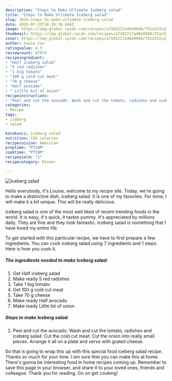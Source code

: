 ```yaml
---
description: "Steps to Make Ultimate Iceberg salad"
title: "Steps to Make Ultimate Iceberg salad"
slug: 1616-steps-to-make-ultimate-iceberg-salad
date: 2020-07-25T16:26:36.848Z
image: https://img-global.cpcdn.com/recipes/a7165217a48e9948/751x532cq70/iceberg-salad-recipe-main-photo.jpg
thumbnail: https://img-global.cpcdn.com/recipes/a7165217a48e9948/751x532cq70/iceberg-salad-recipe-main-photo.jpg
cover: https://img-global.cpcdn.com/recipes/a7165217a48e9948/751x532cq70/iceberg-salad-recipe-main-photo.jpg
author: Sadie Cox
ratingvalue: 4.3
reviewcount: 47074
recipeingredient:
- "Half iceberg salad"
- "5 red radishes"
- "1 big tomato"
- "100 g cold cut meat"
- "70 g cheese"
- "Half avocado"
- " Little bit of onion"
recipeinstructions:
- "Peel and cut the avocado. Wash and cut the tomato, radishes and iceberg salad. Cut the cold cut meat. Cut the onion into really small pieces. Arrange it all on a plate and serve with grated cheese."
categories:
- Recipe
tags:
- iceberg
- salad

katakunci: iceberg salad 
nutrition: 150 calories
recipecuisine: American
preptime: "PT18M"
cooktime: "PT59M"
recipeyield: "1"
recipecategory: Dinner

---
```



![Iceberg salad](https://img-global.cpcdn.com/recipes/a7165217a48e9948/751x532cq70/iceberg-salad-recipe-main-photo.jpg)

Hello everybody, it's Louise, welcome to my recipe site. Today, we're going to make a distinctive dish, iceberg salad. It is one of my favorites. For mine, I will make it a bit unique. This will be really delicious.

Iceberg salad is one of the most well liked of recent trending foods in the world. It is easy, it's quick, it tastes yummy. It's appreciated by millions daily. They are fine and they look fantastic. Iceberg salad is something that I have loved my entire life.




To get started with this particular recipe, we have to first prepare a few ingredients. You can cook iceberg salad using 7 ingredients and 1 steps. Here is how you cook it.

<!--inarticleads1-->

##### The ingredients needed to make Iceberg salad:

1. Get Half iceberg salad
1. Make ready 5 red radishes
1. Take 1 big tomato
1. Get 100 g cold cut meat
1. Take 70 g cheese
1. Make ready Half avocado
1. Make ready  Little bit of onion




<!--inarticleads2-->

##### Steps to make Iceberg salad:

1. Peel and cut the avocado. Wash and cut the tomato, radishes and iceberg salad. Cut the cold cut meat. Cut the onion into really small pieces. Arrange it all on a plate and serve with grated cheese.




So that is going to wrap this up with this special food iceberg salad recipe. Thanks so much for your time. I am sure that you can make this at home. There's gonna be interesting food in home recipes coming up. Remember to save this page in your browser, and share it to your loved ones, friends and colleague. Thank you for reading. Go on get cooking!
